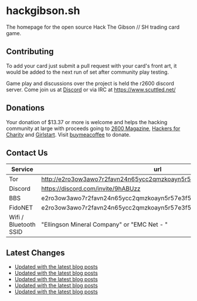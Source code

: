 # hackgibson.sh
The homepage for the open source Hack The Gibson // SH trading card game.


## Contributing

To add your card just submit a pull request with your card's front art, it would be added to the next run of set after community play testing.

Game play and discussions over the project is held the r2600 discord server. Come join us at [Discord](https://discord.com/invite/9hABUzz) or via IRC at https://www.scuttled.net/


## Donations

Your donation of $13.37 or more is welcome and helps the hacking community at large with proceeds going to [2600 Magazine](https://2600.com/), [Hackers for Charity](https://hackersforcharity.org) and [Girlstart](https://girlstart.org).  Visit [buymeacoffee](https://www.buymeacoffee.com/hackgibson.sh) to donate.


## Contact Us

Service | url
-|-
Tor | http://e2ro3ow3awo7r2favn24n65ycc2qmzkoayn5r57e3f56nvjwdcgg32ad.onion
Discord | https://discord.com/invite/9hABUzz
BBS | e2ro3ow3awo7r2favn24n65ycc2qmzkoayn5r57e3f56nvjwdcgg32ad.onion:23
FidoNET | e2ro3ow3awo7r2favn24n65ycc2qmzkoayn5r57e3f56nvjwdcgg32ad.onion:24554
Wifi / Bluetooth SSID | "Ellingson Mineral Company" or "EMC Net - <fidonet address>"

## Latest Changes
<!-- BLOG-POST-LIST:START -->
- [Updated with the latest blog posts](https://github.com/DFW2600/hackgibson.sh/commit/7eaf54d96fc491a79fb47e8d4da57a4eada9efab)
- [Updated with the latest blog posts](https://github.com/DFW2600/hackgibson.sh/commit/dab0a1d287243dc9a99d94ea887b158285c4651c)
- [Updated with the latest blog posts](https://github.com/DFW2600/hackgibson.sh/commit/db6bbc56950a96b735badb7983c0aede439bea16)
- [Updated with the latest blog posts](https://github.com/DFW2600/hackgibson.sh/commit/268c2c9682f145e7de910af8bd3d69f623db9360)
- [Updated with the latest blog posts](https://github.com/DFW2600/hackgibson.sh/commit/6152e0f5c707e27eeb5d8b05567b2b0d695835fc)
<!-- BLOG-POST-LIST:END -->
